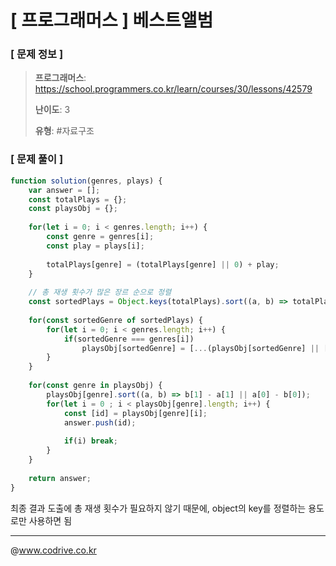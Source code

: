 # [ 프로그래머스 ] 베스트앨범

### [ 문제 정보 ]
> **프로그래머스**: https://school.programmers.co.kr/learn/courses/30/lessons/42579
> 
> **난이도**: 3
>
> **유형**: #자료구조


### [ 문제 풀이 ]
```JavaScript
function solution(genres, plays) {
    var answer = [];
    const totalPlays = {};
    const playsObj = {};
    
    for(let i = 0; i < genres.length; i++) {
        const genre = genres[i];
        const play = plays[i];
        
        totalPlays[genre] = (totalPlays[genre] || 0) + play;
    }
    
    // 총 재생 횟수가 많은 장르 순으로 정렬
    const sortedPlays = Object.keys(totalPlays).sort((a, b) => totalPlays[b] - totalPlays[a]);
    
    for(const sortedGenre of sortedPlays) {      
        for(let i = 0; i < genres.length; i++) {
            if(sortedGenre === genres[i])
                playsObj[sortedGenre] = [...(playsObj[sortedGenre] || []), [i, plays[i]]];
        }       
    }
    
    for(const genre in playsObj) {
        playsObj[genre].sort((a, b) => b[1] - a[1] || a[0] - b[0]);
        for(let i = 0 ; i < playsObj[genre].length; i++) {
            const [id] = playsObj[genre][i];
            answer.push(id);
            
            if(i) break;
        }
    }
    
    return answer;
}
```
최종 결과 도출에 총 재생 횟수가 필요하지 않기 때문에, object의 key를 정렬하는 용도로만 사용하면 됨


---
@www.codrive.co.kr